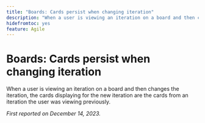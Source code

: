 ```yaml
---
title: "Boards: Cards persist when changing iteration"
description: "When a user is viewing an iteration on a board and then changes the iteration, the cards displaying for the new iteration are the cards from an iteration the user was viewing previously."
hidefromtoc: yes
feature: Agile
---
```


# Boards: Cards persist when changing iteration

<!--

>[!NOTE]
>
>This issue was fixed on January 18, 2024.

-->

When a user is viewing an iteration on a board and then changes the iteration, the cards displaying for the new iteration are the cards from an iteration the user was viewing previously.

_First reported on December 14, 2023._
